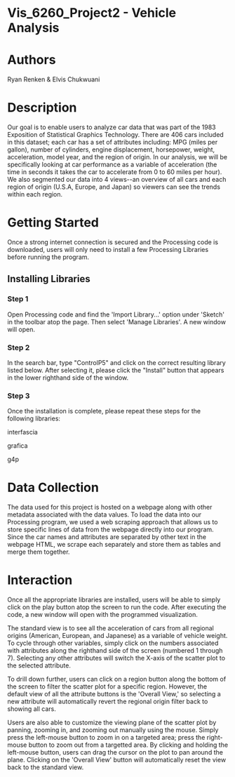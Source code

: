 # Vis_6260_Project2 - Vehicle Analysis

# Authors
Ryan Renken & Elvis Chukwuani


# Description
Our goal is to enable users to analyze car data that was part of the 1983 Exposition of Statistical Graphics Technology. There are 406 cars included in this dataset; each car has a set of attributes including: 
MPG (miles per gallon), number of cylinders, engine displacement, horsepower, weight, acceleration, model year, and the region of origin. In our analysis, we will be specifically looking at car performance as a variable of acceleration (the time in seconds it takes the car to accelerate from 0 to 60 miles per hour). We also segmented our data into 4 views--an overview of all cars and each region of origin (U.S.A, Europe, and Japan) so viewers can see the trends within each region.


# Getting Started
Once a strong internet connection is secured and the Processing code is downloaded, users will only need to install a few Processing Libraries before running the program.

## Installing Libraries
### Step 1
Open Processing code and find the 'Import Library...' option under 'Sketch' in the toolbar atop the page. Then select 'Manage Libraries'. A new window will open.
### Step 2
In the search bar, type "ControlP5" and click on the correct resulting library listed below. After selecting it, please click the "Install" button that appears in the lower righthand side of the window.
### Step 3
Once the installation is complete, please repeat these steps for the following libraries:

interfascia 

grafica 

g4p  


# Data Collection
The data used for this project is hosted on a webpage along with other metadata associated with the data values. To load the data into our Processing program, we used a web scraping approach that allows us to store specific lines of data from the webpage directly into our program. Since the car names and attributes are separated by other text in the webpage HTML, we scrape each separately and store them as tables and merge them together.


# Interaction
Once all the appropriate libraries are installed, users will be able to simply click on the play button atop the screen to run the code. After executing the code, a new window will open with the programmed visualization.

The standard view is to see all the acceleration of cars from all regional origins (American, European, and Japanese) as a variable of vehicle weight. To cycle through other variables, simply click on the numbers associated with attributes along the righthand side of the screen (numbered 1 through 7). Selecting any other attributes will switch the X-axis of the scatter plot to the selected attribute. 

To drill down further, users can click on a region button along the bottom of the screen to filter the scatter plot for a specific region. However, the default view of all the attribute buttons is the 'Overall View,' so selecting a new attribute will automatically revert the regional origin filter back to showing all cars.

Users are also able to customize the viewing plane of the scatter plot by panning, zooming in, and zooming out manually using the mouse. Simply press the left-mouse button to zoom in on a targeted area; press the right-mouse button to zoom out from a targetted area. By clicking and holding the left-mouse button, users can drag the cursor on the plot to pan around the plane. Clicking on the 'Overall View' button will automatically reset the view back to the standard view.





